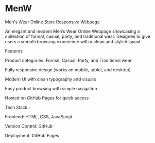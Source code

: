 # MenW
Men's Wear Online Store Responsive Webpage

An elegant and modern Men’s Wear Online Webpage showcasing a collection of formal, casual, party, and traditional wear. Designed to give users a smooth browsing experience with a clean and stylish layout.

 Features: 
 
 Product categories: Formal, Casual, Party, and Traditional wear

 Fully responsive design (works on mobile, tablet, and desktop)

 Modern UI with clean typography and visuals

 Easy product browsing with simple navigation

 Hosted on GitHub Pages for quick access
 
 Tech Stack :

 Frontend: HTML, CSS, JavaScript

 Version Control: GitHub

 Deployment: GitHub Pages
